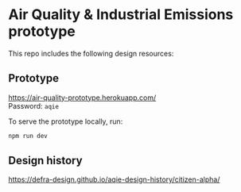 # Air Quality & Industrial Emissions prototype

This repo includes the following design resources:

## Prototype

<https://air-quality-prototype.herokuapp.com/>\
Password: `aqie`

To serve the prototype locally, run:

```sh
npm run dev
```

## Design history

<https://defra-design.github.io/aqie-design-history/citizen-alpha/>


